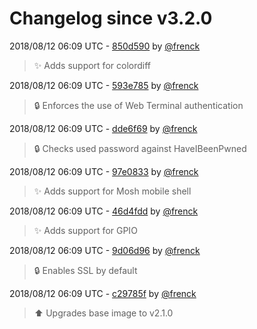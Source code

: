 # Changelog since v3.2.0

2018/08/12 06:09 UTC - [850d590](https://github.com/hassio-addons/addon-ssh/commit/850d59011d6abe57d5aecaba67e2c8dc38feedbb) by [@frenck](https://github.com/frenck)
> :sparkles: Adds support for colordiff 

2018/08/12 06:09 UTC - [593e785](https://github.com/hassio-addons/addon-ssh/commit/593e785a00b216b6fa450c7b6fa3a1c3a1f6b08c) by [@frenck](https://github.com/frenck)
> :lock: Enforces the use of Web Terminal authentication 

2018/08/12 06:09 UTC - [dde6f69](https://github.com/hassio-addons/addon-ssh/commit/dde6f69940ce12200f9385851d0bdc766058ed0f) by [@frenck](https://github.com/frenck)
> :lock: Checks used password against HaveIBeenPwned 

2018/08/12 06:09 UTC - [97e0833](https://github.com/hassio-addons/addon-ssh/commit/97e083344bb341605446812b8289aa4a69fd0ce4) by [@frenck](https://github.com/frenck)
> :sparkles: Adds support for Mosh mobile shell 

2018/08/12 06:09 UTC - [46d4fdd](https://github.com/hassio-addons/addon-ssh/commit/46d4fdde9312da70eb7ccc4b189266f3b020ae80) by [@frenck](https://github.com/frenck)
> :sparkles: Adds support for GPIO 

2018/08/12 06:09 UTC - [9d06d96](https://github.com/hassio-addons/addon-ssh/commit/9d06d96a6b54f74dc4adacff58ba6a898837e017) by [@frenck](https://github.com/frenck)
> :lock: Enables SSL by default 

2018/08/12 06:09 UTC - [c29785f](https://github.com/hassio-addons/addon-ssh/commit/c29785fa1a6dc350590050ecca1bbd2e2406f7f4) by [@frenck](https://github.com/frenck)
> :arrow_up: Upgrades base image to v2.1.0 

